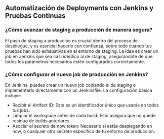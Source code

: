 <h2 align="left"> Automatización de Deployments con Jenkins y Pruebas Continuas </h2>

<h3 align="left"> ¿Cómo avanzar de staging a producción de manera segura? </h3>

<p align="left"> El paso de staging a producción es crucial dentro del proceso de despliegue, y es esencial hacerlo con confianza, sobre todo cuando tus pruebas han sido exhaustivas en el entorno de staging. La idea es crear un job en Jenkins que sea casi idéntico al de staging, asegurándote de que todos los parámetros necesarios estén configurados correctamente. </p>

<h3 align="left"> ¿Cómo configurar el nuevo job de producción en Jenkins? </h3>

<p align="left"> En Jenkins, puedes crear un nuevo job copiando el de staging o implementarlo directamente con un Jenkinsfile. La configuración básica incluye:

* Recibir el Artifact ID: Este es un identificador único que usarás en todos tus jobs.
* Limpiar el workspace antes de cada build: Esto asegura que no quede residuo de builds anteriores.
* Asociar el secreto de now token: Necesario si estás desplegando en now, o cualquier otro secreto específico de tu entorno de producción. </p>